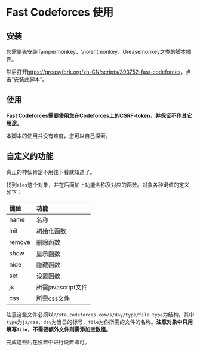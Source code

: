 # Fast Codeforces 使用

## 安装

您需要先安装Tampermonkey、Violentmonkey、Greasemonkey之类的脚本插件。

然后打开<https://greasyfork.org/zh-CN/scripts/393752-fast-codeforces>，点击“安装此脚本”。

## 使用

**Fast Codeforces需要使用您在Codeforces上的CSRF-token，并保证不作其它用途。**

本脚本的使用并没有难度，您可以自己探索。

## 自定义的功能

真正的神仙肯定不用往下看就知道了。

找到`eles`这个对象，并在后面加上功能名称及对应的函数。对象各种键值的定义如下：

|键值|功能|
|:--|:--|
|name|名称|
|init|初始化函数|
|remove|删除函数|
|show|显示函数|
|hide|隐藏函数|
|set|设置函数|
|js|所需javascript文件|
|css|所需css文件|

注意这些文件必须以`//sta.codeforces.com/s/day/type/file.type`为结构，其中`type`为`js/css`，`day`为当日的标号，`file`为你所需的文件的名称。**注意对象中只用填写`file`，不需要额外文件则需添加空数组。**

完成这些后在设置中进行设置即可。
